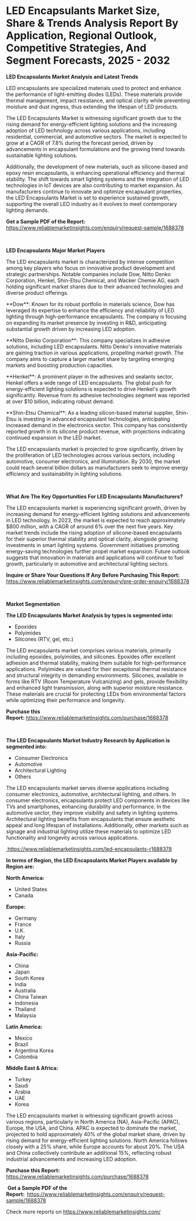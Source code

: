 <p><h1>LED Encapsulants Market Size, Share & Trends Analysis Report By Application, Regional Outlook, Competitive Strategies, And Segment Forecasts, 2025 - 2032</h1></p><p><strong>LED Encapsulants Market Analysis and Latest Trends</strong></p>
<p><p>LED encapsulants are specialized materials used to protect and enhance the performance of light-emitting diodes (LEDs). These materials provide thermal management, impact resistance, and optical clarity while preventing moisture and dust ingress, thus extending the lifespan of LED products. </p><p>The LED Encapsulants Market is witnessing significant growth due to the rising demand for energy-efficient lighting solutions and the increasing adoption of LED technology across various applications, including residential, commercial, and automotive sectors. The market is expected to grow at a CAGR of 7.8% during the forecast period, driven by advancements in encapsulant formulations and the growing trend towards sustainable lighting solutions. </p><p>Additionally, the development of new materials, such as silicone-based and epoxy resin encapsulants, is enhancing operational efficiency and thermal stability. The shift towards smart lighting systems and the integration of LED technologies in IoT devices are also contributing to market expansion. As manufacturers continue to innovate and optimize encapsulant properties, the LED Encapsulants Market is set to experience sustained growth, supporting the overall LED industry as it evolves to meet contemporary lighting demands.</p></p>
<p><strong>Get a Sample PDF of the Report:&nbsp;</strong> <a href="https://www.reliablemarketinsights.com/enquiry/request-sample/1688378?utm_campaign=2179&utm_medium=2&utm_source=Github&utm_content=ia&utm_term=26032025&utm_id=led-encapsulants">https://www.reliablemarketinsights.com/enquiry/request-sample/1688378</a></p>
<p>&nbsp;</p>
<p><strong>LED Encapsulants Major Market Players</strong></p>
<p><p>The LED encapsulants market is characterized by intense competition among key players who focus on innovative product development and strategic partnerships. Notable companies include Dow, Nitto Denko Corporation, Henkel, Shin-Etsu Chemical, and Wacker Chemie AG, each holding significant market shares due to their advanced technologies and diverse product offerings.</p><p>**Dow**: Known for its robust portfolio in materials science, Dow has leveraged its expertise to enhance the efficiency and reliability of LED lighting through high-performance encapsulants. The company is focusing on expanding its market presence by investing in R&D, anticipating substantial growth driven by increasing LED adoption.</p><p>**Nitto Denko Corporation**: This company specializes in adhesive solutions, including LED encapsulants. Nitto Denko's innovative materials are gaining traction in various applications, propelling market growth. The company aims to capture a larger market share by targeting emerging markets and boosting production capacities.</p><p>**Henkel**: A prominent player in the adhesives and sealants sector, Henkel offers a wide range of LED encapsulants. The global push for energy-efficient lighting solutions is expected to drive Henkel's growth significantly. Revenue from its adhesive technologies segment was reported at over $10 billion, indicating robust demand.</p><p>**Shin-Etsu Chemical**: As a leading silicon-based material supplier, Shin-Etsu is investing in advanced encapsulant technologies, anticipating increased demand in the electronics sector. This company has consistently reported growth in its silicone product revenue, with projections indicating continued expansion in the LED market.</p><p>The LED encapsulants market is projected to grow significantly, driven by the proliferation of LED technologies across various sectors, including automotive, consumer electronics, and illumination. By 2030, the market could reach several billion dollars as manufacturers seek to improve energy efficiency and sustainability in lighting solutions.</p></p>
<p>&nbsp;</p>
<p><strong>What Are The Key Opportunities For LED Encapsulants Manufacturers?</strong></p>
<p><p>The LED encapsulants market is experiencing significant growth, driven by increasing demand for energy-efficient lighting solutions and advancements in LED technology. In 2023, the market is expected to reach approximately $800 million, with a CAGR of around 6% over the next five years. Key market trends include the rising adoption of silicone-based encapsulants for their superior thermal stability and optical clarity, alongside growing investments in smart lighting systems. Government initiatives promoting energy-saving technologies further propel market expansion. Future outlook suggests that innovation in materials and applications will continue to fuel growth, particularly in automotive and architectural lighting sectors.</p></p>
<p><strong>Inquire or Share Your Questions If Any Before Purchasing This Report:</strong> <a href="https://www.reliablemarketinsights.com/enquiry/pre-order-enquiry/1688378?utm_campaign=2179&utm_medium=2&utm_source=Github&utm_content=ia&utm_term=26032025&utm_id=led-encapsulants">https://www.reliablemarketinsights.com/enquiry/pre-order-enquiry/1688378</a></p>
<p>&nbsp;</p>
<p><strong>Market Segmentation</strong></p>
<p><strong>The LED Encapsulants Market Analysis by types is segmented into:</strong></p>
<p><ul><li>Epoxides</li><li>Polyimides</li><li>Silicones (RTV, gel, etc.)</li></ul></p>
<p><p>The LED encapsulants market comprises various materials, primarily including epoxides, polyimides, and silicones. Epoxides offer excellent adhesion and thermal stability, making them suitable for high-performance applications. Polyimides are valued for their exceptional thermal resistance and structural integrity in demanding environments. Silicones, available in forms like RTV (Room Temperature Vulcanizing) and gels, provide flexibility and enhanced light transmission, along with superior moisture resistance. These materials are crucial for protecting LEDs from environmental factors while optimizing their performance and longevity.</p></p>
<p><strong>Purchase this Report:&nbsp;</strong><a href="https://www.reliablemarketinsights.com/purchase/1688378?utm_campaign=2179&utm_medium=2&utm_source=Github&utm_content=ia&utm_term=26032025&utm_id=led-encapsulants">https://www.reliablemarketinsights.com/purchase/1688378</a></p>
<p>&nbsp;</p>
<p><strong>The LED Encapsulants Market Industry Research by Application is segmented into:</strong></p>
<p><ul><li>Consumer Electronics</li><li>Automotive</li><li>Architectural Lighting</li><li>Others</li></ul></p>
<p><p>The LED encapsulants market serves diverse applications including consumer electronics, automotive, architectural lighting, and others. In consumer electronics, encapsulants protect LED components in devices like TVs and smartphones, enhancing durability and performance. In the automotive sector, they improve visibility and safety in lighting systems. Architectural lighting benefits from encapsulants that ensure aesthetic appeal and long lifespan of installations. Additionally, other markets such as signage and industrial lighting utilize these materials to optimize LED functionality and longevity across various applications.</p></p>
<p><a href="https://www.reliablemarketinsights.com/led-encapsulants-r1688378?utm_campaign=2179&utm_medium=2&utm_source=Github&utm_content=ia&utm_term=26032025&utm_id=led-encapsulants">&nbsp;https://www.reliablemarketinsights.com/led-encapsulants-r1688378</a></p>
<p><strong>In terms of Region, the LED Encapsulants Market Players available by Region are:</strong></p>
<p>
    <p> <strong> North America: </strong>
        <ul>
            <li>United States</li>
            <li>Canada</li>
        </ul>
        </p> 
    <p> <strong> Europe: </strong>
        <ul>
            <li>Germany</li>
            <li>France</li>
            <li>U.K.</li>
            <li>Italy</li>
            <li>Russia</li>
        </ul>
        </p> 
    <p> <strong> Asia-Pacific: </strong>
        <ul>
            <li>China</li>
            <li>Japan</li>
            <li>South Korea</li>
            <li>India</li>
            <li>Australia</li>
            <li>China Taiwan</li>
            <li>Indonesia</li>
            <li>Thailand</li>
            <li>Malaysia</li>
        </ul>
        </p> 
    <p> <strong> Latin America: </strong>
        <ul>
            <li>Mexico</li>
            <li>Brazil</li>
            <li>Argentina Korea</li>
            <li>Colombia</li>
        </ul>
        </p> 
    <p> <strong> Middle East & Africa: </strong>
        <ul>
            <li>Turkey</li>
            <li>Saudi</li>
            <li>Arabia</li>
            <li>UAE</li>
            <li>Korea</li>
        </ul>
    </p>
    </p>
<p><p>The LED encapsulants market is witnessing significant growth across various regions, particularly in North America (NA), Asia-Pacific (APAC), Europe, the USA, and China. APAC is expected to dominate the market, projected to hold approximately 40% of the global market share, driven by rising demand for energy-efficient lighting solutions. North America follows closely with a 25% share, while Europe accounts for about 20%. The USA and China collectively contribute an additional 15%, reflecting robust industrial advancements and increasing LED adoption.</p></p>
<p><strong>Purchase this Report: </strong><a href="https://www.reliablemarketinsights.com/purchase/1688378?utm_campaign=2179&utm_medium=2&utm_source=Github&utm_content=ia&utm_term=26032025&utm_id=led-encapsulants">https://www.reliablemarketinsights.com/purchase/1688378</a></p>
<p>&nbsp;<strong>Get a Sample PDF of the Report:&nbsp;&nbsp;</strong><a href="https://www.reliablemarketinsights.com/enquiry/request-sample/1688378?utm_campaign=2179&utm_medium=2&utm_source=Github&utm_content=ia&utm_term=26032025&utm_id=led-encapsulants">https://www.reliablemarketinsights.com/enquiry/request-sample/1688378</a></p>
<p><strong></strong></p>
<p>Check more reports on <a href="https://www.reliablemarketinsights.com/?utm_campaign=2179&utm_medium=2&utm_source=Github&utm_content=ia&utm_term=26032025&utm_id=led-encapsulants">https://www.reliablemarketinsights.com/</a></p>